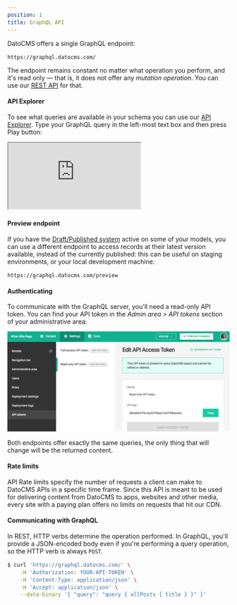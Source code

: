 ```yaml
---
position: 1
title: GraphQL API
---
```


DatoCMS offers a single GraphQL endpoint:

```
https://graphql.datocms.com/
```

The endpoint remains constant no matter what operation you perform, and it's read only — that is, it does not offer any *mutation operation*. You can use our [REST API](/api/) for that.

#### API Explorer

To see what queries are available in your schema you can use our [API Explorer](https://graphql.datocms.com/graphiql). Type your GraphQL query in the left-most text box and then press Play button:

<iframe src="https://graphql.datocms.com/graphiql?apitoken=faeb9172e232a75339242faafb9e56de8c8f13b735f7090964&query=%7B%0A%20%20allBlogPosts(orderBy%3A%5BpublicationDate_DESC%5D%2C%20first%3A%203)%20%7B%0A%20%20%20%20title%0A%20%20%20%20author%20%7B%0A%20%20%20%20%20%20name%0A%20%20%20%20%7D%0A%20%20%20%20publicationDate%0A%20%20%7D%0A%7D%0A"></iframe>

#### Preview endpoint

If you have the [Draft/Published system](/docs/introduction/versioning/#draftpublished-system) active on some of your models, you can use a different endpoint to access records at their latest version available, instead of the currently published: this can be useful on staging environments, or your local development machine:

```
https://graphql.datocms.com/preview
```

#### Authenticating

To communicate with the GraphQL server, you'll need a read-only API token. You can find your API token in the *Admin area > API tokens* section of your administrative area:

![foo](../images/api-token.png)

Both endpoints offer exactly the same queries, the only thing that will change will be the returned content.

#### Rate limits

API Rate limits specify the number of requests a client can make to DatoCMS APIs in a specific time frame. Since this API is meant to be used for delivering content from DatoCMS to apps, websites and other media, every site with a paying plan offers no limits on requests that hit our CDN.

#### Communicating with GraphQL

In REST, HTTP verbs determine the operation performed. In GraphQL, you'll provide a JSON-encoded body even if you're performing a query operation, so the HTTP verb is always `POST`.

```bash
$ curl 'https://graphql.datocms.com/' \
    -H 'Authorization: YOUR-API-TOKEN' \
    -H 'Content-Type: application/json' \
    -H 'Accept: application/json' \
    --data-binary '{ "query": "query { allPosts { title } }" }'
```

